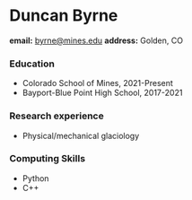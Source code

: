 # Duncan Byrne
**email:** byrne@mines.edu
**address:** Golden, CO
### Education
- Colorado School of Mines, 2021-Present
- Bayport-Blue Point High School, 2017-2021
### Research experience
- Physical/mechanical glaciology
### Computing Skills
- Python
- C++
